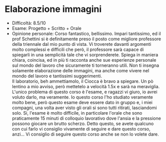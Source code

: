 # Elaborazione immagini
- Difficoltà: 8.5/10
- Esame: Progetto + Scritto + Orale
- Opinione personale: Corso fantastico, bellissimo. Impari tantissimo, ed il prof Schettini si è definitamente preso il posto come migliore professore della triennale dal mio punto di vista. Vi troverete davanti argomenti molto complessi e difficili che però, il professore sarà capace di spiegarli in una semplicità tale che vi sorprenderete. Spiega in maniera chiara, coincisa, ed in più ti racconta anche sue esperienze personale sul mondo del lavoro che sicuramente ti torneranno utili. Non ti insegna solamente elaborazione delle immagini, ma anche come vivere nel mondo del lavoro e tantissimi suggerimenti.<br>Il laboratorio, beh ammettiamolo, il Ciocca è bravo a spiegare. Un pò lentino a mio avviso, però mettetelo a velocità 1.5x e sarà na meraviglia.<br>L'unico problema di questo corso è l'esame, e ragazzi vi giuro, io avrei voluto darlo, ma veramente. Io questo corso l'ho studiato veramente molto bene, però questo esame deve essere dato in gruppo e, i miei compagni, una volta aver visto gli orali si sono tutti ritirati, lasciandomi solo. Si, l'esame è molto difficile, in particolare l'orale che sono praticamente 15 minuti di colloquio lavorativo dove l'ansia e la pressione possono giocare un brutto scherzo. Detto questo, se avete qualcuno con cui farlo vi consiglio vivamente di seguire e dare questo corso, anzi... Vi consiglio di seguire questo corso anche se non lo volete dare.